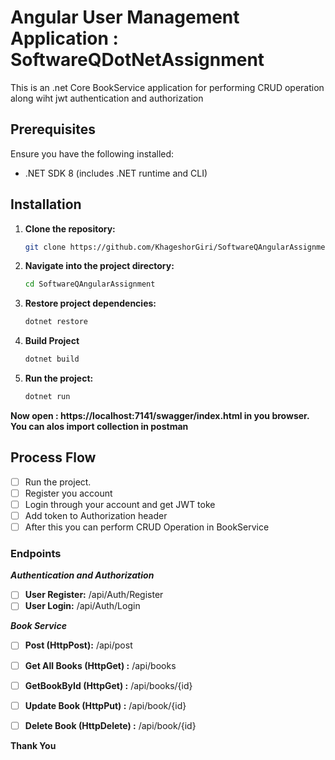 # Angular User Management Application : SoftwareQDotNetAssignment

This is an .net Core BookService application for performing CRUD operation along wiht jwt authentication and authorization

## Prerequisites

Ensure you have the following installed:
- .NET SDK 8 (includes .NET runtime and CLI)

## Installation

1. **Clone the repository:**

   ```bash
   git clone https://github.com/KhageshorGiri/SoftwareQAngularAssignment.git

2. **Navigate into the project directory:**
     ```bash
     cd SoftwareQAngularAssignment

3. **Restore project dependencies:**
   ```bash
   dotnet restore

4. **Build Project**

    ```bash
    dotnet build

5. **Run the project:**

   ```bash
   dotnet run

**Now open : https://localhost:7141/swagger/index.html in you browser.**
**You can alos import collection in postman**


## Process Flow
- [ ] Run the project.
- [ ] Register you account
- [ ] Login through your account and get JWT toke
- [ ] Add token to Authorization header
- [ ] After this you can perform CRUD Operation in BookService

### Endpoints
***Authentication and Authorization***
- [ ] **User Register:** /api/Auth/Register            
- [ ] **User Login:** /api/Auth/Login             

***Book Service***
- [ ] **Post (HttpPost):** /api/post             
- [ ] **Get All Books (HttpGet) :** /api/books                      
- [ ] **GetBookById (HttpGet) :** /api/books/{id}                      
- [ ] **Update Book (HttpPut) :** /api/book/{id}                    
- [ ] **Delete Book (HttpDelete) :** /api/book/{id}           


**Thank You**





